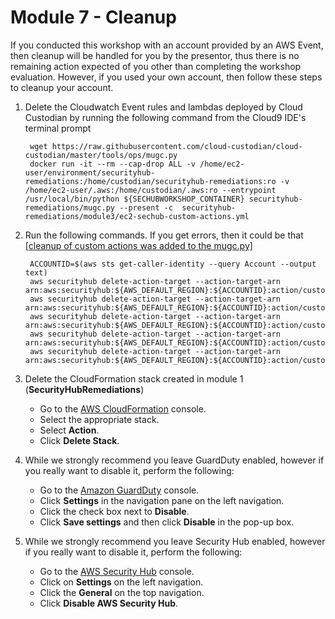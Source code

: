 # Module 7 - Cleanup

If you conducted this workshop with an account provided by an AWS Event, then cleanup will be handled for you by the presentor, thus there is no remaining action expected of you other than completing the workshop evaluation.
However, if you used your own account, then follow these steps to cleanup your account.

1. Delete the Cloudwatch Event rules and lambdas deployed by Cloud Custodian by running the following command from the Cloud9 IDE's terminal prompt

        wget https://raw.githubusercontent.com/cloud-custodian/cloud-custodian/master/tools/ops/mugc.py
        docker run -it --rm --cap-drop ALL -v /home/ec2-user/environment/securityhub-remediations:/home/custodian/securityhub-remediations:ro -v /home/ec2-user/.aws:/home/custodian/.aws:ro --entrypoint /usr/local/bin/python ${SECHUBWORKSHOP_CONTAINER} securityhub-remediations/mugc.py --present -c  securityhub-remediations/module3/ec2-sechub-custom-actions.yml

2. Run the following commands.  If you get errors, then it could be that [[cleanup of custom actions was added to the mugc.py]](https://github.com/cloud-custodian/cloud-custodian/issues/4884)

        ACCOUNTID=$(aws sts get-caller-identity --query Account --output text)
        aws securityhub delete-action-target --action-target-arn arn:aws:securityhub:${AWS_DEFAULT_REGION}:${ACCOUNTID}:action/custom/DenySnapStop
        aws securityhub delete-action-target --action-target-arn arn:aws:securityhub:${AWS_DEFAULT_REGION}:${ACCOUNTID}:action/custom/DisableKey
        aws securityhub delete-action-target --action-target-arn arn:aws:securityhub:${AWS_DEFAULT_REGION}:${ACCOUNTID}:action/custom/PostOpsItem
        aws securityhub delete-action-target --action-target-arn arn:aws:securityhub:${AWS_DEFAULT_REGION}:${ACCOUNTID}:action/custom/RemPA
        aws securityhub delete-action-target --action-target-arn arn:aws:securityhub:${AWS_DEFAULT_REGION}:${ACCOUNTID}:action/custom/Delete

3. Delete the CloudFormation stack created in module 1 (**SecurityHubRemediations**)
	* Go to the <a href="https://console.aws.amazon.com/cloudformation/home#/stacks?filter=active">AWS CloudFormation</a> console.
	* Select the appropriate stack.
	* Select **Action**.
	* Click **Delete Stack**.

4.	While we strongly recommend you leave GuardDuty enabled, however if you really want to disable it, perform the following:
	* Go to the <a href="https://console.aws.amazon.com/guardduty/" target="_blank">Amazon GuardDuty</a> console.
	* Click **Settings** in the navigation pane on the left navigation.
	* Click the check box next to **Disable**.
	* Click **Save settings** and then click **Disable** in the pop-up box.

5.	While we strongly recommend you leave Security Hub enabled, however if you really want to disable it, perform the following:
	* Go to the <a href="https://console.aws.amazon.com/securityhub/home?region=us-west-2#/findings" target="_blank">AWS Security Hub</a> console.
	* Click on **Settings** on the left navigation.
	* Click the **General** on the top navigation.
	* Click **Disable AWS Security Hub**.
